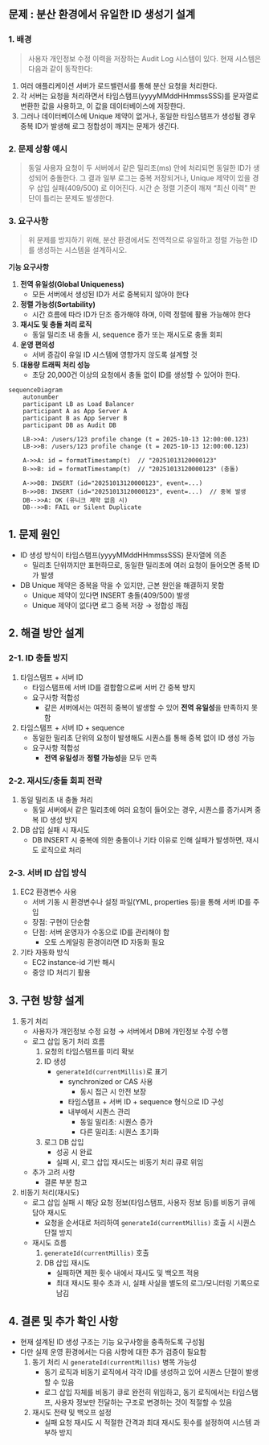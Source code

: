## 문제 : 분산 환경에서 유일한 ID 생성기 설계

### 1. 배경
> 사용자 개인정보 수정 이력을 저장하는 Audit Log 시스템이 있다. 현재 시스템은 다음과 같이 동작한다:

1. 여러 애플리케이션 서버가 로드밸런서를 통해 분산 요청을 처리한다.
2. 각 서버는 요청을 처리하면서 타임스탬프(yyyyMMddHHmmssSSS)를 문자열로 변환한 값을  사용하고, 이 값을 데이터베이스에 저장한다.
3. 그러나 데이터베이스에 Unique 제약이 없거나, 동일한 타임스탬프가 생성될 경우 중복 ID가 발생해 로그 정합성이 깨지는 문제가 생긴다.

### 2. 문제 상황 예시
> 동일 사용자 요청이 두 서버에서 같은 밀리초(ms) 안에 처리되면 동일한 ID가 생성되어 충돌한다.
> 그 결과 일부 로그는 중복 저장되거나, Unique 제약이 있을 경우 삽입 실패(409/500) 로 이어진다.
> 시간 순 정렬 기준이 깨져 “최신 이력” 판단이 틀리는 문제도 발생한다.

### 3. 요구사항
> 위 문제를 방지하기 위해, 분산 환경에서도 전역적으로 유일하고 정렬 가능한 ID를 생성하는 시스템을 설계하시오.

**기능 요구사항**
1. **전역 유일성(Global Uniqueness)**
    - 모든 서버에서 생성된 ID가 서로 중복되지 않아야 한다
2. **정렬 가능성(Sortability)**
    - 시간 흐름에 따라 ID가 단조 증가해야 하며, 이력 정렬에 활용 가능해야 한다
3. **재시도 및 충돌 처리 로직**
    - 동일 밀리초 내 충돌 시, sequence 증가 또는 재시도로 충돌 회피
4. **운영 편의성**
    - 서버 증감이 유일 ID 시스템에 영향가지 않도록 설계할 것
5. **대용량 트래픽 처리 성능**
    -  초당 20,000건 이상의 요청에서 충돌 없이 ID를 생성할 수 있어야 한다.


```mermaid
sequenceDiagram
    autonumber
    participant LB as Load Balancer
    participant A as App Server A
    participant B as App Server B
    participant DB as Audit DB

    LB->>A: /users/123 profile change (t = 2025-10-13 12:00:00.123)
    LB->>B: /users/123 profile change (t = 2025-10-13 12:00:00.123)

    A->>A: id = formatTimestamp(t)  // "20251013120000123"
    B->>B: id = formatTimestamp(t)  // "20251013120000123" (충돌)

    A->>DB: INSERT (id="20251013120000123", event=...)
    B->>DB: INSERT (id="20251013120000123", event=...)  // 중복 발생
    DB-->>A: OK (유니크 제약 없음 시)
    DB-->>B: FAIL or Silent Duplicate

```

## 1. 문제 원인
- ID 생성 방식이 타임스탬프(yyyyMMddHHmmssSSS) 문자열에 의존
  - 밀리초 단위까지만 표현하므로, 동일한 밀리초에 여러 요청이 들어오면 중복 ID가 발생
- DB Unique 제약은 중복을 막을 수 있지만, 근본 원인을 해결하지 못함
  - Unique 제약이 있다면 INSERT 충돌(409/500) 발생
  - Unique 제약이 없다면 로그 중복 저장 → 정합성 깨짐
## 2. 해결 방안 설계
### 2-1. ID 충돌 방지
1. 타임스탬프 + 서버 ID
   - 타임스탬프에 서버 ID를 결합함으로써 서버 간 중복 방지
   - 요구사항 적합성
     - 같은 서버에서는 여전히 중복이 발생할 수 있어 **전역 유일성**을 만족하지 못함
2. 타임스탬프 + 서버 ID + sequence
   - 동일한 밀리초 단위의 요청이 발생해도 시퀀스를 통해 중복 없이 ID 생성 가능
   - 요구사항 적합성
     - **전역 유일성**과 **정렬 가능성**을 모두 만족
### 2-2. 재시도/충돌 회피 전략
1. 동일 밀리초 내 충돌 처리
   - 동일 서버에서 같은 밀리초에 여러 요청이 들어오는 경우, 시퀀스를 증가시켜 중복 ID 생성 방지
2. DB 삽입 실패 시 재시도
   - DB INSERT 시 중복에 의한 충돌이나 기타 이유로 인해 실패가 발생하면, 재시도 로직으로 처리
### 2-3. 서버 ID 삽입 방식
1. EC2 환경변수 사용
   - 서버 기동 시 환경변수나 설정 파일(YML, properties 등)을 통해 서버 ID를 주입
   - 장점: 구현이 단순함
   - 단점: 서버 운영자가 수동으로 ID를 관리해야 함
     - 오토 스케일링 환경이라면 ID 자동화 필요
2. 기타 자동화 방식
    - EC2 instance-id 기반 해시
    - 중앙 ID 처리기 활용
## 3. 구현 방향 설계
1. 동기 처리
   - 사용자가 개인정보 수정 요청 → 서버에서 DB에 개인정보 수정 수행
   - 로그 삽입 동기 처리 흐름
     1. 요청의 타임스탬프를 미리 확보
     2. ID 생성
        - `generateId(currentMillis)`로 표기
          - synchronized or CAS 사용
            - 동시 접근 시 안전 보장
          - 타임스탬프 + 서버 ID + sequence 형식으로 ID 구성
          - 내부에서 시퀀스 관리
            - 동일 밀리초: 시퀀스 증가
            - 다른 밀리초: 시퀀스 초기화
     3. 로그 DB 삽입
        - 성공 시 완료
        - 실패 시, 로그 삽입 재시도는 비동기 처리 큐로 위임
   - 추가 고려 사항
     - 결론 부분 참고
2. 비동기 처리(재시도)
   - 로그 삽입 실패 시 해당 요청 정보(타임스탬프, 사용자 정보 등)를 비동기 큐에 담아 재시도
     - 요청을 순서대로 처리하여 `generateId(currentMillis)` 호출 시 시퀀스 단절 방지
   - 재시도 흐름
     1. `generateId(currentMillis)` 호출
     2. DB 삽입 재시도
        - 실패하면 제한 횟수 내에서 재시도 및 백오프 적용
        - 최대 재시도 횟수 초과 시, 실패 사실을 별도의 로그/모니터링 기록으로 남김
## 4. 결론 및 추가 확인 사항
- 현재 설계된 ID 생성 구조는 기능 요구사항을 충족하도록 구성됨
- 다만 실제 운영 환경에서는 다음 사항에 대한 추가 검증이 필요함
  1. 동기 처리 시 `generateId(currentMillis)` 병목 가능성
     - 동기 로직과 비동기 로직에서 각각 ID를 생성하고 있어 시퀀스 단절이 발생할 수 있음
     - 로그 삽입 자체를 비동기 큐로 완전히 위임하고, 동기 로직에서는 타임스탬프, 사용자 정보만 전달하는 구조로 변경하는 것이 적절할 수 있음
  2. 재시도 전략 및 백오프 설정
     - 실패 요청 재시도 시 적절한 간격과 최대 재시도 횟수를 설정하여 시스템 과부하 방지
